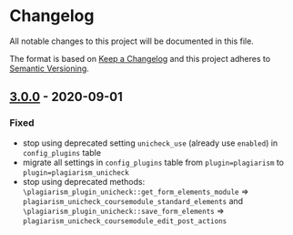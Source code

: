 # Changelog
All notable changes to this project will be documented in this file.

The format is based on [Keep a Changelog](http://keepachangelog.com/en/1.0.0/)
and this project adheres to [Semantic Versioning](http://semver.org/spec/v2.0.0.html).

## [3.0.0] - 2020-09-01
### Fixed
- stop using deprecated setting `unicheck_use` (already use `enabled`) in `config_plugins` table
- migrate all settings in `config_plugins` table from `plugin=plagiarism` to `plugin=plagiarism_unicheck`
- stop using deprecated methods: `\plagiarism_plugin_unicheck::get_form_elements_module` => `plagiarism_unicheck_coursemodule_standard_elements`
    and `\plagiarism_plugin_unicheck::save_form_elements` => `plagiarism_unicheck_coursemodule_edit_post_actions`

[3.0.0]: https://github.com/unicheck/moodle-plagiarism_unicheckcorp/releases/tag/v3.0.0

